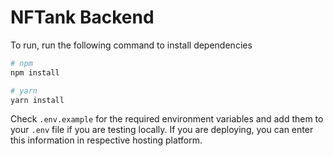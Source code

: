 # NFTank Backend

To run, run the following command to install dependencies

```bash
# npm
npm install

# yarn
yarn install
```

Check `.env.example` for the required environment variables and add them to your `.env` file if you are testing locally. If you are deploying, you can enter this information in respective hosting platform.
